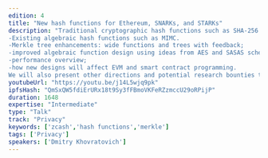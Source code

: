 ```yaml
---
edition: 4
title: "New hash functions for Ethereum, SNARKs, and STARKs"
description: "Traditional cryptographic hash functions such as SHA-256 are well known in the Ethereum community and are well regarded for security and performance. However, they are not quite suited for SNARKs and STARKs as their circuits are too complex and slow in SNARK/STARK-friendly fields. That's why Zcash proofs originally took more than 40 seconds to create. In this talk we present and call for new designs that will make all the SNARK/STARK crypto much faster and thus bring better privacyto Ethereum. In particular, we cover: 
-Existing algebraic hash functions such as MIMC.  
-Merkle tree enhancements: wide functions and trees with feedback;  
-improved algebraic function design using ideas from AES and SASAS schemes.  
-performance overview;  
-how new designs will affect EVM and smart contract programming. 
We will also present other directions and potential research bounties that can be offered to motivate the hash research, crucial for SNARKs, STARKs, and Ethereum."
youtubeUrl: "https://youtu.be/j14L5wjq9pk"
ipfsHash: "QmSxQW5fdiErURx18t9Sy3fFBmoVKFeRZzmccU29oRPijP"
duration: 1648
expertise: "Intermediate"
type: "Talk"
track: "Privacy"
keywords: ['zcash','hash functions','merkle']
tags: ['Privacy']
speakers: ['Dmitry Khovratovich']
---
```


